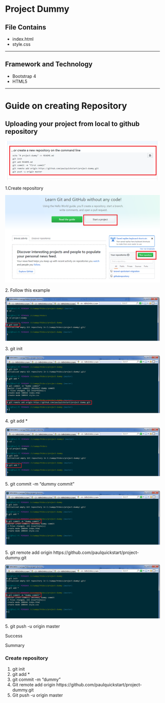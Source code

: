# Project Dummy

<h2> File Contains </h2>
<ul> 
  <li>index.html</li>
  <li>style.css</li>
</ul>
<hr/>
<h2> Framework and Technology </h2>
<ul> 
  <li>Bootstrap 4</li>
  <li>HTML5</li>
</ul>
<hr/>

<h1> Guide on creating Repository </h1>

<h2> Uploading your project from local to github repository </h2>

![Alt text](https://github.com/paulquickstart/project-dummy/blob/master/Github/images/image1.png "Create repositor")
<p> 1.Create repository </p>

![Alt text](https://github.com/paulquickstart/project-dummy/blob/master/Github/images/image2.png "Follow this example")
<p> 2. Follow this example </p>

![Alt text](https://github.com/paulquickstart/project-dummy/blob/master/Github/images/image3.png "git init ")
<p> 3. git init </p>

![Alt text](https://github.com/paulquickstart/project-dummy/blob/master/Github/images/image4.png "git add *")
<p> 4. git add * </p>

![Alt text](https://github.com/paulquickstart/project-dummy/blob/master/Github/images/image5.png "  git commit -m “dummy commit”")
<p> 5. git commit -m “dummy commit” </p>

![Alt text](https://github.com/paulquickstart/project-dummy/blob/master/Github/images/image6.png "  git commit -m “dummy commit”")
<p> 5. git remote add origin https://github.com/paulquickstart/project-dummy.git </p>

![Alt text](https://github.com/paulquickstart/project-dummy/blob/master/Github/images/image6.png "  git commit -m “dummy commit”")
<p> 5. git push -u origin master </p>

<p>Success</p>

Summary

<h3> Create repository </h3>
<ol>
  <li>git init </li>
  <li>git add * </li>
  <li>git commit -m “dummy” </li>
  <li>Git remote add origin https://github.com/paulquickstart/project-dummy.git </li>
  <li>Git push -u origin master </li>
</ol>



